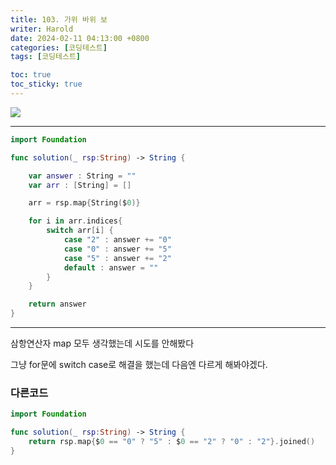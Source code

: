 ```yaml
---
title: 103. 가위 바위 보
writer: Harold
date: 2024-02-11 04:13:00 +0800
categories: [코딩테스트]
tags: [코딩테스트]

toc: true
toc_sticky: true
---
```

![](https://velog.velcdn.com/images/haroldfromk/post/b8570777-a906-496c-a2bb-c11037b8bc5b/image.png)

---
```swift
import Foundation

func solution(_ rsp:String) -> String {

    var answer : String = ""
    var arr : [String] = []

    arr = rsp.map{String($0)}

    for i in arr.indices{
        switch arr[i] {
            case "2" : answer += "0"
            case "0" : answer += "5"
            case "5" : answer += "2"
            default : answer = ""
        }
    }

    return answer
}
```
---

삼항연산자 map 모두 생각했는데 시도를 안해봤다

그냥 for문에 switch case로 해결을 했는데 다음엔 다르게 해봐야겠다.

### 다른코드
```swift
import Foundation

func solution(_ rsp:String) -> String {
    return rsp.map{$0 == "0" ? "5" : $0 == "2" ? "0" : "2"}.joined()
}


```